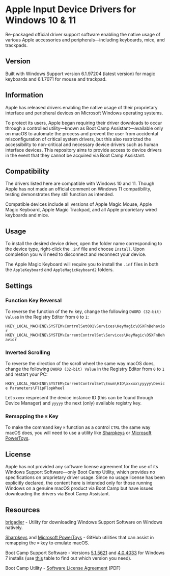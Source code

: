 # Apple Input Device Drivers for Windows 10 & 11
Re-packaged official driver support software enabling the native usage of various Apple accessories and peripherals—including keyboards, mice, and trackpads.

## Version
Built with Windows Support version 6.1.97204 (latest version) for magic keyboards and 6.1.7071 for mouse and trackpad.

## Information
Apple has released drivers enabling the native usage of their proprietary interface and peripheral devices on Microsoft Windows operating systems. 

To protect its users, Apple began requiring their driver downloads to occur through a controlled utility—known as Boot Camp Assistant—available only on macOS to automate the process and prevent the user from accidental misconfiguration of critical system drivers, but this also restricted the accessibility to non-critical and necessary device drivers such as human interface devices. This repository aims to provide access to device drivers in the event that they cannot be acquired via Boot Camp Assistant.

## Compatibility
The drivers listed here are compatible with Windows 10 and 11. Though Apple has not made an official comment on Windows 11 compatibility, testing demonstrates they still function as intended.

Compatible devices include all versions of Apple Magic Mouse, Apple Magic Keyboard, Apple Magic Trackpad, and all Apple proprietary wired keyboards and mice.

## Usage
To install the desired device driver, open the folder name corresponding to the device type, right-click the `.inf` file and choose `Install`. Upon completion you will need to disconnect and reconnect your device.

The Apple Magic Keyboard will require you to install the `.inf` files in both the `AppleKeyboard` and `AppleMagicKeyboard2` folders.

## Settings
### Function Key Reversal
To reverse the function of the `Fn` key, change the following `DWORD (32-bit) Value`s in the Registry Editor from `0` to `1`:

`HKEY_LOCAL_MACHINE\SYSTEM\ControlSet001\Services\KeyMagic\OSXFnBehavior`
`HKEY_LOCAL_MACHINE\SYSTEM\CurrentControlSet\Services\KeyMagic\OSXFnBehavior`

### Inverted Scrolling
To reverse the direction of the scroll wheel the same way macOS does, change the following `DWORD (32-bit) Value` in the Registry Editor from `0` to `1` and restart your PC:

`HKEY_LOCAL_MACHINE\SYSTEM\CurrentControlSet\Enum\HID\xxxxx\yyyyy\Device Parameters\FlipFlopWheel`

Let `xxxxx` respresent the device instance ID (this can be found through Device Manager) and `yyyyy` the next (only) available registry key.

### Remapping the `⌘` Key
To make the command key `⌘` function as a control `CTRL` the same way macOS does, you will need to use a utility like [Sharpkeys](https://github.com/randyrants/sharpkeys) or [Microsoft PowerToys](https://github.com/microsoft/PowerToys).

## License
Apple has not provided any software license agreement for the use of its Windows Support Software—only Boot Camp Utility, which provides no specifications on proprietary driver usage. Since no usage license has been explicitly declared, the content here is intended only for those running Windows on a genuine macOS product via Boot Camp but have issues downloading the drivers via Boot Camp Assistant. 

## Resources
[brigadier](https://github.com/timsutton/brigadier) - Utility for downloading Windows Support Software on Windows natively.

[Sharpkeys](https://github.com/randyrants/sharpkeys) and [Microsoft PowerToys](https://github.com/randyrants/sharpkeys) - GitHub utilities that can assist in remapping the `⌘` key to emulate macOS.

Boot Camp Support Software - Versions [5.1.5621](https://support.apple.com/kb/DL1720?locale=en_US) and [4.0.4033](https://support.apple.com/kb/DL1636?locale=en_US) for Windows 7 installs (use [this](https://support.apple.com/en-us/HT205016#tables) table to find out which version you need).

Boot Camp Utility - [Software License Agreement](https://www.apple.com/legal/sla/docs/Boot_Camp_Utility.pdf) (PDF)
